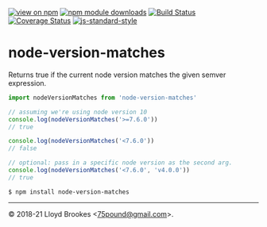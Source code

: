 [![view on npm](https://badgen.net/npm/v/node-version-matches)](https://www.npmjs.org/package/node-version-matches)
[![npm module downloads](https://badgen.net/npm/dt/node-version-matches)](https://www.npmjs.org/package/node-version-matches)
[![Build Status](https://travis-ci.org/75lb/node-version-matches.svg?branch=master)](https://travis-ci.org/75lb/node-version-matches)
[![Coverage Status](https://coveralls.io/repos/github/75lb/node-version-matches/badge.svg)](https://coveralls.io/github/75lb/node-version-matches)
[![js-standard-style](https://img.shields.io/badge/code%20style-standard-brightgreen.svg)](https://github.com/feross/standard)

# node-version-matches

Returns true if the current node version matches the given semver expression.

```js
import nodeVersionMatches from 'node-version-matches'

// assuming we're using node version 10
console.log(nodeVersionMatches('>=7.6.0'))
// true

console.log(nodeVersionMatches('<7.6.0'))
// false

// optional: pass in a specific node version as the second arg.
console.log(nodeVersionMatches('<7.6.0', 'v4.0.0'))
// true
```

```
$ npm install node-version-matches
```

* * *

&copy; 2018-21 Lloyd Brookes \<75pound@gmail.com\>.
